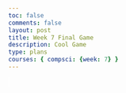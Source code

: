 ```yaml
---
toc: false
comments: false
layout: post
title: Week 7 Final Game
description: Cool Game
type: plans
courses: { compsci: {week: 7} }
---
```





















<style>
    #canvas {
        margin: 0;
        border: 1px solid white;
        background: skyblue;
    }
</style>
<canvas id="canvas"></canvas>
<script>
    // Create empty canvas
    let canvas = document.getElementById('canvas');
    let c = canvas.getContext('2d');
    let fullScreen = false;
    // Set the canvas dimensions
    if(fullScreen == true){
    }else{
        canvas.width = 650;
        canvas.height = 400;
    }
    canvas.style.webkitFilter = "blur(0.25px)";
    // Set gravity value
    let gravity = 1.5;
    // Facing Value | true = right, false = left
    let facing = false;
    // Game start
    let gamestarted = false;
    // Score
    let score = 0;
    let highscore = 0;
    // Spawn Location
    let pSpawnX = 100;
    let pSpawnY = 200;
    // Health
    let lives = 3;
    let dmgDebounce = 0;
    let swordSound = 0;
    // Ultimate
    let ultActive = false;
    let ultPercentage = 0;
    let ultMaxPercentage = 100;
    let ultPercentageInc = 20;
    let ultBind = "f";
    let ultBlurDebounce = 0;
    //Menu debounce
    let menuDebounce = 0;
    // Enemy Speed
    let enemySpeed = 0.25;
    let enemyCap = 3;
    // Define the Player class
    class Player {
        constructor() {
            // Initial position and velocity of the player
            this.position = {
                x: pSpawnX,
                y: pSpawnY
            };
            this.velocity = {
                x: 0,
                y: 0
            };
            // Dimensions of the player
            this.width = 30;
            this.height = 30;
        }
        // Method to draw the player on the canvas
        draw() {
            c.fillStyle = 'yellow';
            c.fillRect(this.position.x, this.position.y, this.width, this.height);
        }
        // Method to update the player position and velocity
        update() {
            this.draw();
            this.position.y += this.velocity.y;
            this.position.x += this.velocity.x;
            // Apply gravity if player is not at the bottom
            if (this.position.y + this.height + this.velocity.y <= canvas.height)
                this.velocity.y += gravity;
            else
                this.velocity.y = 0;
        }
    }
    class Enemy {
        constructor(image) {
            // Initial position and velocity of the enemy
            this.position = {
                x: 500,
                y: 200
            };
            this.velocity = {
                x: 0,
                y: 0
            };
            // Dimensions of the enemy
            this.image = image;
            this.width = 30;
            this.height = 30;
        }
        // Method to draw the enemy on the canvas
        draw() {
            c.drawImage(this.image, this.position.x, this.position.y);
        }
        // Method to update the enemy position and velocity
        update() {
            this.draw();
            this.position.y += this.velocity.y;
            this.position.x += this.velocity.x;
            // Apply gravity if enemy is not at the bottom
            if (this.position.y + this.height + this.velocity.y <= canvas.height - 35)  /////////////////CHANGE BACK TO this.position.y + this.height + this.velocity.y <= canvas.height ONCE GAME DONE
                this.velocity.y += gravity;
            else
                this.velocity.y = 0;
        }
    }
    //Make Sword
    class Sword {
        constructor(){
            this.position = {
                x: 100,
                y: 200
            };
            // Dimensions of the sword
            this.width = 5;
            this.height = 35;
        }
         // Method to draw the player on the canvas
        draw() {
            c.fillStyle = 'purple';
            c.fillRect(this.position.x, this.position.y, this.width, this.height);
        }
        // Method to update the player position and velocity
        update() {
            this.draw();
        }
    }
    //Text
    var ctx = canvas.getContext("2d");
    // Set the font style
    ctx.font = "20px monospace"; // You can customize the font size and type
    // Set the text color
    ctx.fillStyle = "black"; // You can customize the text color
    // Define the Platform class
    class Platform {
        constructor() {
            // Initial position of the platform
            this.position = {
                x: 0,
                y: 360
            }
            //this.image = image;
            this.width = 50000;
            this.height = 40;
        }
        // Method to draw the platform on the canvas
        draw() {
            c.fillStyle = 'green';
            c.fillRect(this.position.x, this.position.y, this.width, this.height);
        }
        update() {
            this.draw()
        }
    }
    //hearts
    class Heart {
        constructor(image) {
            // Initial position of the platform
            this.position = {
                x: 0,
                y: 0
            }
            this.image = image;
            this.width = 25;
            this.height = 25;
        }
        // Method to draw the platform on the canvas
        draw() {
            c.drawImage(this.image, this.position.x, this.position.y);
        }
        update() {
            this.draw()
        }
    }
    //healthpowerup
    class healthpowerup {
        constructor(image) {
            // Initial position of the platform
            this.position = {
                x: -100,
                y: -100
            }
            this.image = image;
            this.width = 25;
            this.height = 25;
        }
        // Method to draw the platform on the canvas
        draw() {
            c.drawImage(this.image, this.position.x, this.position.y);
        }
        update() {
            this.draw()
        }
    }
    // Define the Tube class
    class Tube {
        constructor(image) {
            // Initial position of the tube
            this.position = {
                x: 500,
                y: 180
            }
            this.image = image;
            this.width = 100;
            this.height = 120;
        }
        // Method to draw the tube on the canvas
        draw() {
            c.drawImage(this.image, this.position.x, this.position.y, this.width, this.height);
        }
    }
    // Define the BlockObject class
    class BlockObject {
         constructor() {
            // Initial position of the platform
            this.position = {
                x: 0,
                y: 0
            }
            //this.image = image;
            this.width = 100;
            this.height = 1000;
        }
        // Method to draw the platform on the canvas
        draw() {
            c.fillStyle = 'brown';
            c.fillRect(this.position.x, this.position.y, this.width, this.height);
        }
        update() {
            this.draw()
        }
    }
    //--
    // NEW CODE - CREATE GENERICOBJECT CLASS FOR THE BACKGROUND IMAGES
    //--
    class GenericObject {
        constructor({ x, y, image }) {
            this.position = {
                x,
                y
            };
            this.image = image;
            this.width = 760;
            this.height = 82;
        }
        // Method to draw the generic object on the canvas
        draw() {
            c.drawImage(this.image, this.position.x, this.position.y);
        }
    }
        // Load image sources
    let image = new Image();
    let imageTube = new Image();
    let imageBlock = new Image();
    //--
    // NEW CODE - ADD IMAGES FOR BACKGROUND
    //--
    let imageBackground = new Image();
    let imageHills = new Image();
    let imageEnemy = new Image();
    let imageHeart = new Image();
    image.src = 'https://samayass.github.io/samayaCSA/images/platform.png';
    imageTube.src = 'https://samayass.github.io/samayaCSA/images/tube.png';
    imageBlock.src = 'https://samayass.github.io/samayaCSA/images/box.png';
    imageHeart.src = '{{site.baseurl}}/images/8bitheartfix-removebg-preview.png';
    imageEnemy.src = '{{site.baseurl}}/images/8bitslime.png';
    //--
    function getRandomInt(max) {
        return Math.floor(Math.random() * max);
    }
    // NEW CODE - IMAGE URLS FOR BACKGROUND IMAGES
    //--
    imageBackground.src = 'https://samayass.github.io/samayaCSA/images/background.png';
    imageHills.src = '{{site.baseurl}}/images/Sonic_hedgehog_background.png'
    // Create instances of platform, tube, block object, and generic objects
    let platform = new Platform(image);
    let tube = new Tube(imageTube);
    let blockObject = new BlockObject(imageBlock);
    let sword = new Sword();
    //--
    // NEW CODE - CREATE ARRAY FOR GENERIC OBJECTS THEN ADD THE HILLS AND BACKGROUND
    //--
    let genericObjects = [
        new GenericObject({
            x:0, y:0, image: imageBackground
        }),
        new GenericObject({
            x:0, y:-150, image: imageHills
        }),
    ];
    function sound(src) {
        this.sound = document.createElement("audio");
        this.sound.src = src;
        this.sound.setAttribute("preload", "auto");
        this.sound.setAttribute("controls", "none");
        this.sound.style.display = "none";
        document.body.appendChild(this.sound);
        this.play = function(){
            this.sound.play();
        }
        this.stop = function(){
            this.sound.pause();
        }
    }
    player = new Player();
    enemy1 = new Enemy(imageEnemy);
    let enemyHealth1 = 3;
    enemy1.position.x = 800;
    enemy2 = new Enemy(imageEnemy);
    enemy2.position.x = 500;
    let enemyHealth2 = 3;
    enemy3 = new Enemy(imageEnemy);
    enemy3.position.x = 700;
    let enemyHealth3 = 3;
    enemy4 = new Enemy(imageEnemy);
    enemy4.position.x = 1000;
    let enemyHealth4 = 3;
    enemy5 = new Enemy(imageEnemy);
    enemy5.position.x = 1200;
    let enemyHealth5 = 3;
    sword = new Sword();
    heart1 = new Heart(imageHeart);
    heart1.position.x = 500;
    heart1.position.y = 40;
    heart2 = new Heart(imageHeart);
    heart2.position.x = 540;
    heart2.position.y = 40;
    heart3 = new Heart(imageHeart);
    heart3.position.x = 580;
    heart3.position.y = 40;
    healthpowerup1 = new healthpowerup(imageHeart);
    healthpowerup1Enabled = false;
    healthpowerup2 = new healthpowerup(imageHeart);
    healthpowerup2Enabled = false;
    healthpowerup3 = new healthpowerup(imageHeart);
    healthpowerup3Enabled = false;
    border1 = new BlockObject();
    border1.position.x = 0;
    border2 = new BlockObject();
    border2.position.x = 1240;
    let attackSound;
    let pickupSound;
    let damageSound;
    let swordhitSound;
    let loseSound;
    let gameMusic;
    let ultReadySound;
    let ultSound;
    let musicPlayed = false;
    // Define keys and their states
    let keys = {
        right: {
            pressed: false
        },
        left: {
            pressed: false
        }
    };
    //Sounds
    attackSound = new sound("{{site.baseurl}}/images/swinging-staff-whoosh.mp3");
    pickupSound = new sound("{{site.baseurl}}/images/pickup.mp3");
    damageSound = new sound("{{site.baseurl}}/images/ough.mp3");
    swordhitSound = new sound("{{site.baseurl}}/images/sword-hit.mp3");
    swordhitSound2 = new sound("{{site.baseurl}}/images/sword-hit.mp3");
    loseSound = new sound("{{site.baseurl}}/images/lose-sound.wav");
    ultReadySound = new sound("{{site.baseurl}}/images/ultimate-ready.mp3");
    ultSound = new sound("{{site.baseurl}}/images/ultimate.mp3");
    ultSound.volume = 2;
    gameMusic = new sound('{{site.baseurl}}/images/Dragon-Castle.mp3');
    gameMusic.loop = true;
    // Animation loop
    function animate() {
        requestAnimationFrame(animate);
        c.clearRect(0, 0, canvas.width, canvas.height);
        if(gamestarted == false){
            c.beginPath();
            c.roundRect(50, 50, 550, 300,3);
            c.stroke();
            c.lineWidth = 3;
            c.fillStyle = '#000000aa';
            c.fill();
            c.fillStyle = 'black';
            c.font = "30px monospace";
            c.textAlign = "center";
            c.fillText("Welcome To Alex and Travis' Game",canvas.width/2,100);
            c.fillText("Press SPACE to continue",canvas.width/2,200);
            c.fillText("Highscore: " + highscore,canvas.width/2,270);
            c.fillText("Score: " + score,canvas.width/2,300);
            if(menuDebounce > 0){
                menuDebounce--;
            }
            addEventListener('keydown', ({ keyCode }) => {
                switch (keyCode) {
                    case 32:
                        if(gamestarted == false && menuDebounce == 0){
                        console.log('space');
                        gamestarted = true;
                        heart1.position.x = 500;
                        heart1.position.y = 40;
                        heart2.position.x = 540;
                        heart2.position.y = 40;
                        heart3.position.x = 580;
                        heart3.position.y = 40;
                        player.position.x = pSpawnX;
                        player.position.y = pSpawnY;
                        lives = 3;
                        enemyHealth1 = 3;
                        enemyHealth2 = 3;
                        enemyHealth3 = 3;
                        enemyHealth4 = 3;
                        enemyHealth5 = 3;
                        enemy1.position.y = 100;
                        enemy2.position.y = 1000;
                        enemy3.position.y = 1000;
                        enemy4.position.y = 1000;
                        enemy5.position.y = 1000;
                        enemy1.velocity.x = 0;
                        enemy1.velocity.y = 0;
                        enemy2.velocity.x = 0;
                        enemy2.velocity.y = 0;
                        enemy3.velocity.x = 0;
                        enemy3.velocity.y = 0;
                        enemy4.velocity.x = 0;
                        enemy4.velocity.y = 0;
                        enemy5.velocity.x = 0;
                        enemy5.velocity.y = 0;
                        healthpowerup1Enabled = false;
                        healthpowerup2Enabled = false;
                        healthpowerup3Enabled = false;
                        healthpowerup1.position.y = 1000;
                        healthpowerup2.position.y = 1000;
                        healthpowerup3.position.y = 1000;
                        ultPercentage = 0;
                        score = 0;
                        gameMusic.stop();
                        gameMusic.play();
                        break;
                        }
                }
            });
        }
        else if(gamestarted == true){
        //--
        // NEW CODE - DRAW GENERIC OBJECTS WITH FOR EACH LOOP
        //--
        genericObjects.forEach(genericObject => {
            genericObject.draw()
        });
        // Draw platform, player, tube, and block object
        player.update();
        sword.update();
        enemy1.update();
        enemy2.update();
        enemy3.update();
        enemy4.update();
        enemy5.update();
        border1.update();
        border2.update();
        platform.draw();
        c.fillStyle = "#000000aa";
        c.beginPath();
        c.roundRect(492.5,32.5,120,40,5);
        c.stroke();
        c.fill();
        heart1.update();
        heart2.update();
        heart3.update();
        healthpowerup1.update();
        healthpowerup2.update();
        healthpowerup3.update();
        //
        //Enemy AI
        enemyAI(enemy1);
        enemyAI(enemy2);
        enemyAI(enemy3);
        enemyAI(enemy4);
        enemyAI(enemy5);
        function enemyAI(enemy){
            if((player.position.x + player.width/2) > (enemy.position.x + enemy.width/2) && enemy.velocity.x < enemyCap){
                enemy.velocity.x += enemySpeed;
            }if((player.position.x + player.width/2) < (enemy.position.x + enemy.width/2) && enemy.velocity.x >-enemyCap){
                enemy.velocity.x -= enemySpeed;
            }
        }
        enemyHealthBar(enemy1,enemyHealth1);
        enemyHealthBar(enemy2,enemyHealth2);
        enemyHealthBar(enemy3,enemyHealth3);
        enemyHealthBar(enemy4,enemyHealth4);
        enemyHealthBar(enemy5,enemyHealth5);
        function enemyHealthBar(enemy,enemyHealth){
            c.fillStyle = "#000000aa";
            c.beginPath();
            c.roundRect(enemy.position.x + enemy.width/2 - 50/2, enemy.position.y - 10, 50, 7.5,5);
            c.stroke();
            c.fill();
            c.fillStyle = "lime";
            c.beginPath();
            c.roundRect(enemy.position.x + enemy.width/2 - 50/2, enemy.position.y - 9, 48 * (enemyHealth/3), 5, 5);
            c.stroke();
            c.fill();
        }
        //Player damage
        enemyCollision(enemy1);
        enemyCollision(enemy2);
        enemyCollision(enemy3);
        enemyCollision(enemy4);
        enemyCollision(enemy5);
        if(dmgDebounce > 0){
            dmgDebounce--;
        }
        function enemyCollision(enemy){
            if(isColliding(player, enemy) && dmgDebounce <=0){
                const enemypos = (enemy.position.x + enemy.width/2);
                const playerpos = (player.position.x + player.width/2);
                dmgDebounce = 15;
                //enemy.position.y = 200;
                //enemy.position.x = 500;
                player.velocity.y = -22.5;
                enemy.velocity.y = -20;
                if(enemypos > playerpos){
                    console.log("Contact Left");
                    player.velocity.x = -5;
                    enemy.velocity.x = 12;
                }else if(enemypos <= playerpos){
                    player.velocity.x = 5;
                    enemy.velocity.x = -12;
                    console.log("Contact Right");
                }
                damageSound.play();
                if(lives == 3){
                    heart3.position.y = -45;
                }else if (lives == 2){
                    heart2.position.y = -45
                }else if (lives == 1){
                    heart1.position.y = -45;
                    loseSound.play();
                    gameMusic.stop();
                    gameMusic.currentTime = 0;
                    if(score>highscore){
                        highscore = score;
                    }
                    gamestarted = false;
                    menuDebounce = 100;
                }
                lives--;
            }
        }
        healthpowerup1Enabled = healthCollision(healthpowerup1, healthpowerup1Enabled);
        healthpowerup2Enabled = healthCollision(healthpowerup2, healthpowerup2Enabled);
        healthpowerup3Enabled = healthCollision(healthpowerup3, healthpowerup3Enabled);
        function healthCollision(healthP, healthPActive){
            if(isColliding(player,healthP)){
                if(lives < 3){
                    pickupSound.play();
                    if(lives == 2){
                        healthP.position.y = -100;
                        heart3.position.y = 40;
                        healthPActive = false
                    }else if(lives == 1){
                        healthP.position.y = -100;
                        heart2.position.y = 40;
                        healthPActive = false
                    }
                    lives++;
                }
                console.log(lives);
                console.log(healthPActive);
            }
            return healthPActive;
        }
        //Move sword;
        if(facing == true){
            sword.position.y = player.position.y - 2;
            sword.position.x = (player.position.x + player.width/2) + 15;
        }else if(facing == false){
            sword.position.y = player.position.y - 2;
            sword.position.x = (player.position.x + player.width/2) - 15;
        }
        // Score
        // Set the text content and position
        c.fillStyle = "#000000aa";
        c.beginPath();
        c.roundRect(45,25,125,40,5);
        c.stroke();
        c.fill();
        c.fillStyle = 'white';
        c.textAlign = 'left';
        c.font = "20px monospace";
        var text = "Score: "+score;
        var x = 50; // X-coordinate
        var y = 50; // Y-coordinate
        // Draw the text on the canvas
        ctx.fillText(text, x, y);
        // ULTIMATE ABILITY
        c.fillStyle = "#000000aa";
        c.beginPath();
        c.roundRect(canvas.width/2 - 85,30,200,30,5);
        c.stroke();
        c.fill();
        c.fillStyle = "#0088ffee";
        c.beginPath();
        c.roundRect(canvas.width/2 - 85,30,(ultPercentage/ultMaxPercentage) * 200,30,5);
        c.stroke();
        c.fill();
        if(ultPercentage >= ultMaxPercentage){
            c.fillStyle = 'black';
            c.textAlign = 'left';
            c.font = "15px monospace";
            ctx.fillText("ULTIMATE READY", canvas.width/2 - 85,50)
            c.font = "12px monospace";
            ctx.fillText("Press: " + ultBind, canvas.width/2 + 50,48)
        }
        if(ultBlurDebounce > 1){
            canvas.style.webkitFilter = "blur(5px)";
            ctx.filter = 'invert(1)';
            ultBlurDebounce--;
        }else if(ultBlurDebounce == 1){
            ultBlurDebounce = 0;
            canvas.style.webkitFilter = "blur(0.25px)";
            ctx.filter = 'invert(0)';
            gameMusic.play();
        }
        //Collisions
        collision(platform, player);
        collision(platform, enemy1);
        collision(platform, enemy2);
        collision(platform, enemy3);
        collision(platform, enemy4);
        collision(platform, enemy5);
        //Respawn enemy
        //collision(blockObject);
        //console.log(enemy.position);
        // Handle collisions and interactions
        // Handle collision between player and block object
        function collision(funcObject, objectToCollide){
            if (
                objectToCollide.position.y + objectToCollide.height <= funcObject.position.y &&
                objectToCollide.position.y + objectToCollide.height + objectToCollide.velocity.y >= funcObject.position.y &&
                objectToCollide.position.x + objectToCollide.width >= funcObject.position.x &&
                objectToCollide.position.x <= funcObject.position.x + funcObject.width
            )
            {
                objectToCollide.velocity.y = 0;
            }
        }
        function isColliding(spriteA, spriteB) {
            const collision =
                spriteA.position.x < spriteB.position.x + spriteB.width &&
                spriteA.position.x + spriteA.width > spriteB.position.x &&
                spriteA.position.y < spriteB.position.y + spriteB.height &&
                spriteA.position.y + spriteA.height > spriteB.position.y;
            return collision;
        }
        //prevent form going too high
        if(
            player.position.y + player.height <= 30
        ){
            player.velocity.y = 0;
            player.position.y = 30+player.height
        }
        checkEnemyWall(enemy1);
        checkEnemyWall(enemy2);
        checkEnemyWall(enemy3);
        checkEnemyWall(enemy4);
        checkEnemyWall(enemy5);
        function checkEnemyWall(enemy){
            if(isColliding(enemy, border1)){
                enemy.velocity.x = -enemy.velocity.x
            }else if(isColliding(enemy, border2)){
                enemy.velocity.x = -enemy.velocity.x
            }
        }
        // Move the player horizontally and adjust other objects
        if (keys.right.pressed && player.position.x < 500) {
            player.velocity.x = 15;
        }
        else if (keys.left.pressed && player.position.x > 100) {
            player.velocity.x = -15;
        }else if (player.velocity.y < 0 && player.position.x < 500 && player.position.x > 100){
        }
        //--
        // NEW CODE - PARALLAX SCROLLING EFFECT (MAKE THE BACKGROUND MOVE TO CREATE ILLUSION OF PLAYER MOVING)
        //--
        else {
            player.velocity.x = 0;
            if (keys.right.pressed && !keys.left.pressed && genericObjects[0].position.x > -700) {
                // make the background move slower for a cooler effect
                genericObjects.forEach(genericObject => {
                    genericObject.position.x -= 5;
                });
                enemy1.position.x -= 5;
                enemy2.position.x -= 5;
                enemy3.position.x -= 5;
                enemy4.position.x -= 5;
                enemy5.position.x -= 5;
                border1.position.x -= 5;
                border2.position.x -= 5;
                healthpowerup1.position.x -= 5;
                healthpowerup2.position.x -= 5;
                healthpowerup3.position.x -= 5;
            }
            else if (keys.left.pressed && !keys.right.pressed && genericObjects[0].position.x < 0) {
                genericObjects.forEach(genericObject => {
                    genericObject.position.x += 5;
                });
                enemy1.position.x += 5;
                enemy2.position.x += 5;
                enemy3.position.x += 5;
                enemy4.position.x += 5;
                enemy5.position.x += 5;
                border1.position.x += 5;
                border2.position.x += 5;
                healthpowerup1.position.x += 5;
                healthpowerup2.position.x += 5;
                healthpowerup3.position.x += 5;
            }
        }
        }
    }
    // Start the animation loop
    animate();
    // Event listener for key presses
    addEventListener('keydown', ({ keyCode }) => {
        switch (keyCode) {
            case 65:
                console.log('left');
                keys.left.pressed = true;
                facing = false;
                break;
            case 83:
                console.log('down');
                break;
            case 68:
                console.log('right');
                keys.right.pressed = true;
                facing = true;
                break;
            case 87:
                console.log('up');
                if(player.velocity.y == 0){player.velocity.y = -20;}
                break;
            case 32:
                break;
        }
    });
    // Event listener for key releases
    function powerupAdd(enemyPosX, enemyPosY){
        const randNum = getRandomInt(2);
        if(randNum == 1){
            console.log("Add")
            if (healthpowerup1Enabled == false){
                healthpowerup1Enabled = true;
                healthpowerup1.position.x = enemyPosX
                healthpowerup1.position.y = enemyPosY
            }else if (healthpowerup2Enabled == false){
                healthpowerup2Enabled = true;
                healthpowerup2.position.x = enemyPosX
                healthpowerup2.position.y = enemyPosY
            }else if (healthpowerup3Enabled == false){
                healthpowerup3Enabled = true;
                healthpowerup3.position.x = enemyPosX
                healthpowerup3.position.y = enemyPosY
            }
        }else if(randNum <= 0){
            console.log("Nothin");
        }
    }
    function respawnEnemy(enemy){
            enemy.position.x = Math.random() * ((border2.position.x - 100) - (border1.position.x+100)) + (border1.position.x+100);
            enemy.position.y = 200;
            enemy.velocity.x = 0;
            enemy.velocity.y = 0;
        }
    addEventListener('keyup', ({ keyCode }) => {
        switch (keyCode) {
            case 65:
                console.log('left');
                keys.left.pressed = false;
                player.velocity.x = 0;
                break;
            case 83:
                console.log('down');
                break;
            case 68:
                console.log('right');
                player.velocity.x = 0;
                keys.right.pressed = false;
                break;
            case 87:
                console.log('up');
                //if(player.velocity.y == 0){player.velocity.y = -20;}
                break;
            case 70:
                console.log('f');
                if(ultPercentage >= ultMaxPercentage){
                    gameMusic.stop();
                    ultSound.play();
                    ultPercentage = 0;
                    dmgDebounce = 50;
                    ultBlurDebounce = 40;
                    if(score == 5){
                        respawnEnemy(enemy2);
                    }else if(score >= 15 && score < 27){
                        respawnEnemy(enemy3);
                    }else if(score >= 25 && score < 53){
                        respawnEnemy(enemy4);
                    }else if(score >= 50 && score < 55){
                        respawnEnemy(enemy5);
                    }
                    if(facing == false){
                        enemyHealth1 = checkLeftEnemy(enemy1,enemyHealth1);
                        enemyHealth2 = checkLeftEnemy(enemy2,enemyHealth2);
                        enemyHealth3 = checkLeftEnemy(enemy3,enemyHealth3);
                        enemyHealth4 = checkLeftEnemy(enemy4,enemyHealth4);
                        enemyHealth5 = checkLeftEnemy(enemy5,enemyHealth5);
                    }else if(facing == true){
                        enemyHealth1 = checkRightEnemy(enemy1,enemyHealth1);
                        enemyHealth2 = checkRightEnemy(enemy2,enemyHealth2);
                        enemyHealth3 = checkRightEnemy(enemy3,enemyHealth3);
                        enemyHealth4 = checkRightEnemy(enemy4,enemyHealth4);
                        enemyHealth5 = checkRightEnemy(enemy5,enemyHealth5);
                    }
                }
                function checkRightEnemy(enemy){
                    if(enemy.position.x > player.position.x && enemy.position.y < 500){
                        enemyHealth = 0;
                        if(enemyHealth == 0){
                            enemyHealth = 3;
                            powerupAdd(enemy.position.x, enemy.position.y);
                            respawnEnemy(enemy);
                            score++;
                        }
                    }
                    return enemyHealth;
                }
                function checkLeftEnemy(enemy){
                    if(enemy.position.x < player.position.x && enemy.position.y < 500){
                        enemyHealth = 0;
                        if(enemyHealth == 0){
                            enemyHealth = 3;
                            powerupAdd(enemy.position.x, enemy.position.y);
                            respawnEnemy(enemy);
                            score++;
                        }
                    }
                    return enemyHealth;
                }
                break;
            case 32:
                console.log('space');
                enemyHealth1 = enemyDamage(enemy1,enemyHealth1);
                enemyHealth2 = enemyDamage(enemy2,enemyHealth2);
                enemyHealth3 = enemyDamage(enemy3,enemyHealth3);
                enemyHealth4 = enemyDamage(enemy4,enemyHealth4);
                enemyHealth5 = enemyDamage(enemy5,enemyHealth5);
                attackSound.play();
                function enemyDamage(enemy,enemyHealth){
                    if (facing == false && player.position.x + player.width/2 - enemy.position.x + enemy.width/2 < 100 && player.position.x + player.width/2 - enemy.position.x + enemy.width/2 > 0 && player.position.y + player.height/2 - 10 < enemy.position.y + enemy.height/2 && player.position.y + player.height/2 + 10 > enemy.position.y + enemy.height/2){ //left
                        enemy.velocity.y = -20;
                        enemy.velocity.x = -5;
                        if(swordSound == 0){
                            swordSound = 1;
                            swordhitSound.play();
                        }else{
                            swordSound = 0;
                            swordhitSound2.play();
                        }
                        enemyHealth--;
                        console.log(enemyHealth);
                        console.log(player.position.x + player.width/2 - enemy.position.x + enemy.width/2);
                        if(enemyHealth == 0){
                            enemyHealth = 3;
                            powerupAdd(enemy.position.x, enemy.position.y);
                            respawnEnemy(enemy);
                            if(ultPercentage < ultMaxPercentage){
                                ultPercentage += ultPercentageInc;
                                if(ultPercentage >= ultMaxPercentage){
                                    ultReadySound.play();
                                }
                            }
                            score++;
                            if(score == 5){
                                respawnEnemy(enemy2);
                            }else if(score == 15){
                                respawnEnemy(enemy3);
                            }else if(score == 25){
                                respawnEnemy(enemy4);
                            }else if(score == 50){
                                respawnEnemy(enemy5);
                            }
                        }
                    }else if (facing == true && enemy.position.x + enemy.width/2 - player.position.x + player.width/2 < 100 && enemy.position.x + enemy.width/2 - player.position.x + player.width/2 > 0 && player.position.y + player.height/2 - 10 < enemy.position.y + enemy.height/2 && player.position.y + player.height/2 + 10 > enemy.position.y + enemy.height/2){ //right
                        enemy.velocity.y = -20;
                        enemy.velocity.x = 5;
                        if(swordSound == 0){
                            swordSound = 1;
                            swordhitSound.play();
                        }else{
                            swordSound = 0;
                            swordhitSound2.play();
                        }
                        enemyHealth--;
                        console.log(enemyHealth);
                        console.log(enemy.position.x + enemy.width/2 - player.position.x + player.width/2);
                        if(enemyHealth == 0){
                            enemyHealth = 3;
                            powerupAdd(enemy.position.x, enemy.position.y);
                            respawnEnemy(enemy);
                            if(ultPercentage < ultMaxPercentage){
                                ultPercentage += ultPercentageInc;
                                if(ultPercentage >= ultMaxPercentage){
                                    ultReadySound.play();
                                }
                            }
                            score++;
                            if(score == 5){
                                respawnEnemy(enemy2);
                            }else if(score == 15){
                                respawnEnemy(enemy3);
                            }else if(score == 25){
                                respawnEnemy(enemy4);
                            }else if(score == 50){
                                respawnEnemy(enemy5);
                            }
                        }
                    }
                    return enemyHealth;
                }
                break;
        }
    });
    function fullscreen(){
        var el = document.getElementById('canvas');
           if(el.webkitRequestFullScreen) {
               el.webkitRequestFullScreen();
           }
          else {
             el.mozRequestFullScreen();
          }            
        }
    document.getElementById('canvas').addEventListener("click",fullscreen)